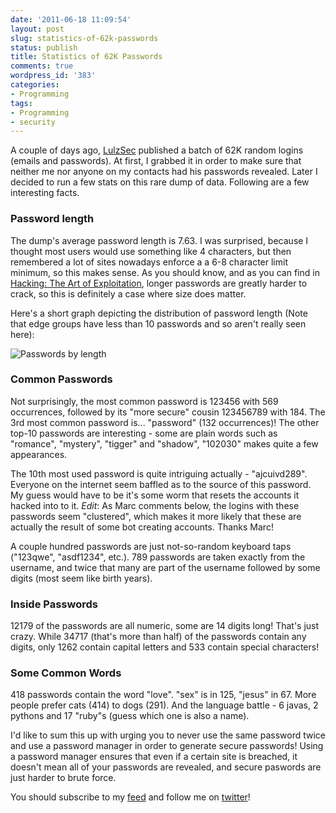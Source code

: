 ```yaml
---
date: '2011-06-18 11:09:54'
layout: post
slug: statistics-of-62k-passwords
status: publish
title: Statistics of 62K Passwords
comments: true
wordpress_id: '383'
categories:
- Programming
tags:
- Programming
- security
---
```


A couple of days ago, [LulzSec](http://lulzsecurity.com/) published a batch of 62K random logins (emails and passwords). At first, I grabbed it in order to make sure that neither me nor anyone on my contacts had his passwords revealed. Later I decided to run a few stats on this rare dump of data. Following are a few interesting facts.


### Password length


The dump's average password length is 7.63. I was surprised, because I thought most users would use something like 4 characters, but then remembered a lot of sites nowadays enforce a a 6-8 character limit minimum, so this makes sense. As you should know, and as you can find in [Hacking: The Art of Exploitation](http://www.amazon.com/gp/product/1593271441/ref=as_li_qf_sp_asin_tl?ie=UTF8&tag=thcodu02-20&linkCode=as2&camp=217145&creative=399381&creativeASIN=1593271441)<img src="http://www.assoc-amazon.com/e/ir?t=thcodu02-20&l=as2&o=1&a=1593271441&camp=217145&creative=399381" style="width: 0; height: 0; display: none; border: none !important;">, longer passwords are greatly harder to crack, so this is definitely a case where size does matter.

Here's a short graph depicting the distribution of password length (Note that edge groups have less than 10 passwords and so aren't really seen here):


![Passwords by length](/images/posts_images/passwords.png)

### Common Passwords

Not surprisingly, the most common password is 123456 with 569 occurrences, followed by its "more secure" cousin 123456789 with 184. The 3rd most common password is... "password" (132 occurrences)! The other top-10 passwords are interesting - some are plain words such as "romance", "mystery", "tigger" and "shadow", "102030" makes quite a few appearances.

The 10th most used password is quite intriguing actually - "ajcuivd289". Everyone on the internet seem baffled as to the source of this password. My guess would have to be it's some worm that resets the accounts it hacked into to it. _Edit_: As Marc comments below, the logins with these passwords seem "clustered", which makes it more likely that these are actually the result of some bot creating accounts. Thanks Marc!

A couple hundred passwords are just not-so-random keyboard taps ("123qwe", "asdf1234", etc.). 789 passwords are taken exactly from the username, and twice that many are part of the username followed by some digits (most seem like birth years).


### Inside Passwords


12179 of the passwords are all numeric, some are 14 digits long! That's just crazy. While 34717 (that's more than half) of the passwords contain any digits, only 1262 contain capital letters and 533 contain special characters!


### Some Common Words


418 passwords contain the word "love". "sex" is in 125, "jesus" in 67. More people prefer cats (414) to dogs (291). And the language battle - 6 javas, 2 pythons and 17 "ruby"s (guess which one is also a name).



I'd like to sum this up with urging you to never use the same password twice and use a password manager in order to generate secure passwords! Using a password manager ensures that even if a certain site is breached, it doesn't mean all of your passwords are revealed, and secure paswords are just harder to brute force.

You should subscribe to my [feed](http://feeds.feedburner.com/TheCodeDump) and follow me on [twitter](http://twitter.com/avivby)!
